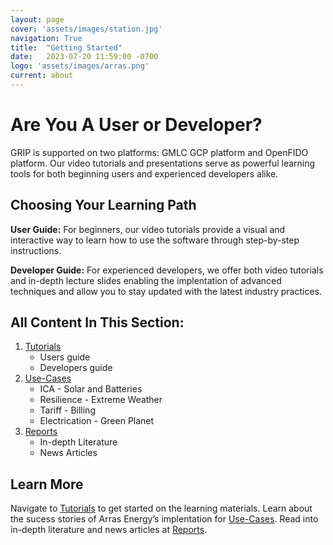 ```yaml
---
layout: page
cover: 'assets/images/station.jpg'
navigation: True
title:  "Getting Started"
date:   2023-07-20 11:59:00 -0700
logo: 'assets/images/arras.png'
current: about
---
```

# Are You A User or Developer?
GRIP is supported on two platforms: GMLC GCP platform and OpenFIDO platform.
Our video tutorials and presentations serve as powerful learning tools for both beginning users and experienced developers alike.

## Choosing Your Learning Path
**User Guide:** For beginners, our video tutorials provide a visual and interactive way to learn how to use the software through step-by-step instructions.

**Developer Guide:** For experienced developers, we offer both video tutorials and in-depth lecture slides enabling the implentation of advanced techniques and allow you to stay updated with the latest industry practices.

## All Content In This Section:
1. [Tutorials][Tutorials]
    - Users guide
    - Developers guide
2. [Use-Cases][Use-Cases]
    - ICA - Solar and Batteries
    - Resilience - Extreme Weather
    - Tariff - Billing
    - Electrication - Green Planet
3. [Reports][Reports] 
    - In-depth Literature
    - News Articles

## Learn More
Navigate to [Tutorials](https://arras-energy.github.io/static-website/tutorials/) to get started on the learning materials. Learn about the sucess stories of Arras Energy’s implentation for [Use-Cases](https://arras-energy.github.io/static-website/use-cases/). Read into in-depth literature and news articles at [Reports](https://arras-energy.github.io/static-website/literature/).

[Tutorials]:  https://arras-energy.github.io/static-website/tutorials/
[Reports]:   https://arras-energy.github.io/static-website/literature/ 
[Use-Cases]:  https://arras-energy.github.io/static-website/use-cases/ 
[Arras Energy's GitHub repo]: https://github.com/arras-energy